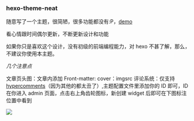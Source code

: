 ### hexo-theme-neat

随意写了一个主题，很简陋，很多功能都没有:P，[demo](http://www.shinji.me)

看心情跟时间偶尔更新，不断更新设计和功能

如果你只是喜欢这个设计，没有初级的前端编程能力，对 hexo 不甚了解，那么，不建议你使用本主题。

_几个注意点_

文章页头图：文章内添加 Front-matter: cover：imgsrc
评论系统：仅支持[hypercomments](https://www.hypercomments.com/)（因为其他的都太丑了）,主题配置文件里添加你的 ID 即可，ID在你进入 admin 页面，点击右上角齿轮图标，新创建 widget 后即可在下图标注位置中看到

![](http://7xpqse.com1.z0.glb.clouddn.com/theme_config_md.png)
